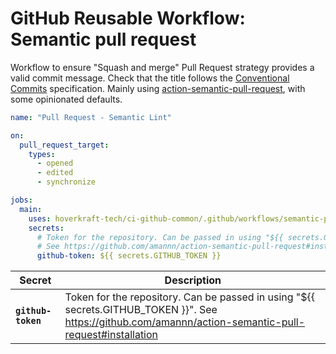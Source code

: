 <!-- start title -->

# GitHub Reusable Workflow: Semantic pull request

<!-- end title -->
<!-- start description -->

Workflow to ensure "Squash and merge" Pull Request strategy provides a valid commit message.
Check that the title follows the [Conventional Commits](https://www.conventionalcommits.org/en/v1.0.0/) specification.
Mainly using [action-semantic-pull-request](https://github.com/amannn/action-semantic-pull-request#installation), with some opinionated defaults.

<!-- end description -->
<!-- start contents -->
<!-- end contents -->
<!-- start usage -->

```yaml
name: "Pull Request - Semantic Lint"

on:
  pull_request_target:
    types:
      - opened
      - edited
      - synchronize

jobs:
  main:
    uses: hoverkraft-tech/ci-github-common/.github/workflows/semantic-pull-request.yml@0.3.3
    secrets:
      # Token for the repository. Can be passed in using "${{ secrets.GITHUB_TOKEN }}".
      # See https://github.com/amannn/action-semantic-pull-request#installation
      github-token: ${{ secrets.GITHUB_TOKEN }}
```

<!-- end usage -->
<!-- start secrets -->

| **Secret**                    | **Description**                                                                                                                                         |
| ----------------------------- | ------------------------------------------------------------------------------------------------------------------------------------------------------- |
| **<code>github-token</code>** | Token for the repository. Can be passed in using "${{ secrets.GITHUB_TOKEN }}". See https://github.com/amannn/action-semantic-pull-request#installation |

<!-- end secrets -->
<!-- start inputs -->

<!-- end inputs -->

<!-- start outputs -->
<!-- end outputs -->
<!-- start [.github/ghadocs/examples/] -->
<!-- end [.github/ghadocs/examples/] -->
